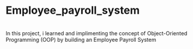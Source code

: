 # Employee_payroll_system
<br>
 In this project, i learned and implimenting the concept of Object-Oriented Programming (OOP) by building an Employee Payroll System 
 
